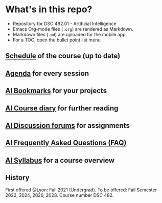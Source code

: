 

# What's in this repo?

-   Repository for DSC 482.01 - Artificial Intelligence
-   Emacs Org-mode files (`.org`) are rendered as Markdown.
-   Markdown files (`.md`) are uploaded for the mobile app.
-   For a TOC, open the bullet point list menu


## [Schedule](https://github.com/birkenkrahe/ai482/blob/main/schedule.md) of the course (up to date)


## [Agenda](https://github.com/birkenkrahe/ai482/blob/main/agenda.md) for every session


## [AI Bookmarks](https://github.com/birkenkrahe/ai482/blob/main/bookmarks.md) for your projects


## [AI Course diary](https://github.com/birkenkrahe/ai482/blob/main/diary.md) for further reading


## [AI Discussion forums](https://github.com/birkenkrahe/ai482/discussions) for assignments


## [AI Frequently Asked Questions (FAQ)](https://github.com/birkenkrahe/ai482/blob/main/FAQ.md)


## [AI Syllabus](https://github.com/birkenkrahe/ai482/blob/main/syllabus.md) for a course overview


## History

First offered @Lyon: Fall 2021 (Undergrad). To be offered: Fall
Semester 2022, 2024, 2026, 2028. Course number DSC 482.

